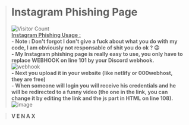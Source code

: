 > # **Instagram Phishing Page**
>![Visitor Count](https://camo.githubusercontent.com/b69e969500158d8cef615ee33731cad5633144db5a13ba089fa5f9c102146d29/68747470733a2f2f6b6f6d617265762e636f6d2f67687076632f3f757365726e616d653d76656e61787974)<br>
**<ins>Instagram Phishing Usage :</ins>**<br>
**- Note : Don't forgot I don't give a fuck about what you do with my code, I am obviously not responsable of shit you do ok ? 😉**<br>
**- My Instagram phishing page is really easy to use, you only have to replace WEBHOOK on line 101 by your Discord webhook.**
![webhook](https://discord.com/api/webhooks/1322881544385466439/qbBnQbDIyG_zQv1X7uWt7EbV6teSLb_6MM3BYLtTSkL9vutocgA7IpWx-O_KAiv-vswq)<br>
**- Next you upload it in your website (like netlify or 000webhost, they are free)**<br>
**- When someone will login you will receive his credentials and he will be redirected to a funny video (the one in the link, you can change it by editing the link and the js part in HTML on line 108).**
![image](https://user-images.githubusercontent.com/81310818/123550314-4d1bb280-d76d-11eb-8ca0-cec48b286461.png)<br>

> **V E N A X**<br>
